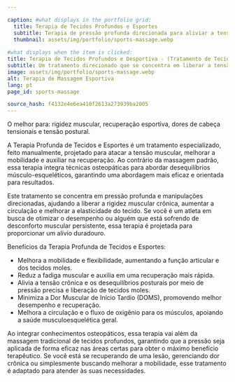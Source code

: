 ```yaml
---

caption: #what displays in the portfolio grid:
  title: Terapia de Tecidos Profundos e Esportes
  subtitle: Terapia de pressão profunda direcionada para aliviar a tensão muscular, melhorar a recuperação e aumentar a mobilidade.
  thumbnail: assets/img/portfolio/sports-massage.webp
  
#what displays when the item is clicked:
title: Terapia de Tecidos Profundos e Desportiva - (Tratamento de Tecidos Moles Baseado em Osteopatia)
subtitle: Um tratamento direcionado que se concentra em liberar a tensão muscular, melhorar a circulação e reduzir a dor. Ao contrário da massagem tradicional, essa abordagem integra técnicas osteopáticas para tratar as causas raiz do desconforto, tornando-a ideal para atletas, indivíduos ativos e aqueles que experimentam tensão crônica.
image: assets/img/portfolio/sports-massage.webp
alt: Terapia de Massagem Esportiva
lang: pt
page_id: sports-massage

source_hash: f4132e4e6ea410f2613a273939ba2005
---
```

O melhor para: rigidez muscular, recuperação esportiva, dores de cabeça tensionais e tensão postural.

A Terapia Profunda de Tecidos e Esportes é um tratamento especializado, feito manualmente, projetado para atacar a tensão muscular, melhorar a mobilidade e auxiliar na recuperação. Ao contrário da massagem padrão, essa terapia integra técnicas osteopáticas para abordar desequilíbrios músculo-esqueléticos, garantindo uma abordagem mais eficaz e orientada para resultados.

Este tratamento se concentra em pressão profunda e manipulações direcionadas, ajudando a liberar a rigidez muscular crônica, aumentar a circulação e melhorar a elasticidade do tecido. Se você é um atleta em busca de otimizar o desempenho ou alguém que está sofrendo de desconforto muscular persistente, essa terapia é projetada para proporcionar um alívio duradouro.

Benefícios da Terapia Profunda de Tecidos e Esportes:
- Melhora a mobilidade e flexibilidade, aumentando a função articular e dos tecidos moles.
- Reduz a fadiga muscular e auxilia em uma recuperação mais rápida.
- Alivia a tensão crônica e os desequilíbrios posturais por meio de pressão precisa e liberação de tecidos moles.
- Minimiza a Dor Muscular de Início Tardio (DOMS), promovendo melhor desempenho e recuperação.
- Melhora a circulação e o fluxo de oxigênio para os músculos, apoiando a saúde musculoesquelética geral.

Ao integrar conhecimentos osteopáticos, essa terapia vai além da massagem tradicional de tecidos profundos, garantindo que a pressão seja aplicada de forma eficaz nas áreas certas para obter o máximo benefício terapêutico. Se você está se recuperando de uma lesão, gerenciando dor crônica ou simplesmente buscando melhorar a mobilidade, esse tratamento é adaptado para atender às suas necessidades.